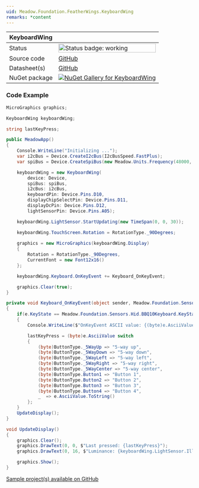 ```yaml
---
uid: Meadow.Foundation.FeatherWings.KeyboardWing
remarks: *content
---
```


| KeyboardWing | |
|--------|--------|
| Status | <img src="https://img.shields.io/badge/Working-brightgreen" style="width: auto; height: -webkit-fill-available;" alt="Status badge: working" /> |
| Source code | [GitHub](https://github.com/WildernessLabs/Meadow.Foundation.FeatherWings/tree/main/Source/KeyboardWing) |
| Datasheet(s) | [GitHub](https://github.com/WildernessLabs/Meadow.Foundation.FeatherWings/tree/main/Source/KeyboardWing/Datasheet) |
| NuGet package | <a href="https://www.nuget.org/packages/Meadow.Foundation.FeatherWings.KeyboardWing/" target="_blank"><img src="https://img.shields.io/nuget/v/Meadow.Foundation.FeatherWings.KeyboardWing.svg?label=Meadow.Foundation.FeatherWings.KeyboardWing" alt="NuGet Gallery for KeyboardWing" /></a> |

### Code Example

```csharp
MicroGraphics graphics;

KeyboardWing keyboardWing;

string lastKeyPress;

public MeadowApp()
{
    Console.WriteLine("Initializing ...");
    var i2cBus = Device.CreateI2cBus(I2cBusSpeed.FastPlus);
    var spiBus = Device.CreateSpiBus(new Meadow.Units.Frequency(48000, Meadow.Units.Frequency.UnitType.Kilohertz));

    keyboardWing = new KeyboardWing(
        device: Device,
        spiBus: spiBus,
        i2cBus: i2cBus,
        keyboardPin: Device.Pins.D10,
        displayChipSelectPin: Device.Pins.D11,
        displayDcPin: Device.Pins.D12,
        lightSensorPin: Device.Pins.A05);

    keyboardWing.LightSensor.StartUpdating(new TimeSpan(0, 0, 30));

    keyboardWing.TouchScreen.Rotation = RotationType._90Degrees;
        
    graphics = new MicroGraphics(keyboardWing.Display)
    {
        Rotation = RotationType._90Degrees,
        CurrentFont = new Font12x16()
    };

    keyboardWing.Keyboard.OnKeyEvent += Keyboard_OnKeyEvent;

    graphics.Clear(true);
}

private void Keyboard_OnKeyEvent(object sender, Meadow.Foundation.Sensors.Hid.BBQ10Keyboard.KeyEvent e)
{
    if(e.KeyState == Meadow.Foundation.Sensors.Hid.BBQ10Keyboard.KeyState.StatePress)
    {
        Console.WriteLine($"OnKeyEvent ASCII value: {(byte)e.AsciiValue}");

        lastKeyPress = (byte)e.AsciiValue switch
        {
            (byte)ButtonType._5WayUp => "5-way up",
            (byte)ButtonType._5WayDown => "5-way down",
            (byte)ButtonType._5WayLeft => "5-way left",
            (byte)ButtonType._5WayRight => "5-way right",
            (byte)ButtonType._5WayCenter => "5-way center",
            (byte)ButtonType.Button1 => "Button 1",
            (byte)ButtonType.Button2 => "Button 2",
            (byte)ButtonType.Button3 => "Button 3",
            (byte)ButtonType.Button4 => "Button 4",
            _  => e.AsciiValue.ToString()
        };
    }
    UpdateDisplay();
}

void UpdateDisplay()
{
    graphics.Clear();
    graphics.DrawText(0, 0, $"Last pressed: {lastKeyPress}");
    graphics.DrawText(0, 16, $"Luminance: {keyboardWing.LightSensor.Illuminance.Value.Lux}");

    graphics.Show();
}

```

[Sample project(s) available on GitHub](https://github.com/WildernessLabs/Meadow.Foundation.FeatherWings/tree/main/Source/KeyboardWing/Samples/KeyboardWing_Sample)

